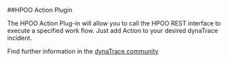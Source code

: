 ##HPOO Action Plugin

The HPOO Action Plug-in will allow you to call the HPOO REST interface to execute a specified work flow. Just add Action to your desired dynaTrace incident.   

Find further information in the [dynaTrace community](https://community.compuwareapm.com/community/display/DL/HPOO+Action+Plugin)   